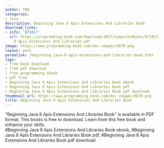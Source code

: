 ```yaml
---
author: TBD
categories:
- Java
description: Beginning Java 8 Apis Extensions And Libraries Book
download_links:
- info: '071017'
  url: https://programming-book.com/download/2017/ComputerBooks/071017/Beginning Java
    8 Apis Extensions And Libraries.pdf
image: https://www.programming-book.com/doc-images/8670.png
layout: post
permalink: /beginning-java-8-apis-extensions-and-libraries-book.html
tags:
- free book download
- free pdf download
- free programming ebook
- pdf free
- Beginning Java 8 Apis Extensions And Libraries Book ebook
- Beginning Java 8 Apis Extensions And Libraries Book pdf
- Beginning Java 8 Apis Extensions And Libraries Book pdf download
thumbnail_url: https://www.programming-book.com/doc-images/8670.png
title: Beginning Java 8 Apis Extensions And Libraries Book
---
```


 
<div class="item-desc text-justify">
  "Beginning Java 8 Apis Extensions And Libraries Book" is available in PDF format. This books is free to download. Learn from this free book and enhance your skills.
  <br>
  #Beginning Java 8 Apis Extensions And Libraries Book ebook, #Beginning Java 8 Apis Extensions And Libraries Book pdf, #Beginning Java 8 Apis Extensions And Libraries Book pdf download
</div>